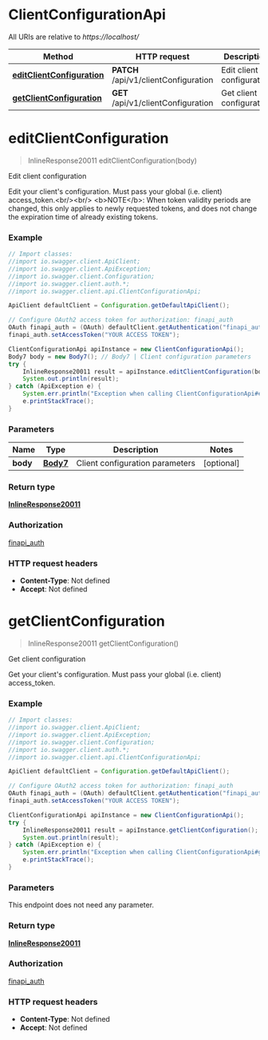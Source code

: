 # ClientConfigurationApi

All URIs are relative to *https://localhost/*

Method | HTTP request | Description
------------- | ------------- | -------------
[**editClientConfiguration**](ClientConfigurationApi.md#editClientConfiguration) | **PATCH** /api/v1/clientConfiguration | Edit client configuration
[**getClientConfiguration**](ClientConfigurationApi.md#getClientConfiguration) | **GET** /api/v1/clientConfiguration | Get client configuration


<a name="editClientConfiguration"></a>
# **editClientConfiguration**
> InlineResponse20011 editClientConfiguration(body)

Edit client configuration

Edit your client&#39;s configuration. Must pass your global (i.e. client) access_token.&lt;br/&gt;&lt;br/&gt; &lt;b&gt;NOTE&lt;/b&gt;: When token validity periods are changed, this only applies to newly requested tokens, and does not change the expiration time of already existing tokens.

### Example
```java
// Import classes:
//import io.swagger.client.ApiClient;
//import io.swagger.client.ApiException;
//import io.swagger.client.Configuration;
//import io.swagger.client.auth.*;
//import io.swagger.client.api.ClientConfigurationApi;

ApiClient defaultClient = Configuration.getDefaultApiClient();

// Configure OAuth2 access token for authorization: finapi_auth
OAuth finapi_auth = (OAuth) defaultClient.getAuthentication("finapi_auth");
finapi_auth.setAccessToken("YOUR ACCESS TOKEN");

ClientConfigurationApi apiInstance = new ClientConfigurationApi();
Body7 body = new Body7(); // Body7 | Client configuration parameters
try {
    InlineResponse20011 result = apiInstance.editClientConfiguration(body);
    System.out.println(result);
} catch (ApiException e) {
    System.err.println("Exception when calling ClientConfigurationApi#editClientConfiguration");
    e.printStackTrace();
}
```

### Parameters

Name | Type | Description  | Notes
------------- | ------------- | ------------- | -------------
 **body** | [**Body7**](Body7.md)| Client configuration parameters | [optional]

### Return type

[**InlineResponse20011**](InlineResponse20011.md)

### Authorization

[finapi_auth](../README.md#finapi_auth)

### HTTP request headers

 - **Content-Type**: Not defined
 - **Accept**: Not defined

<a name="getClientConfiguration"></a>
# **getClientConfiguration**
> InlineResponse20011 getClientConfiguration()

Get client configuration

Get your client&#39;s configuration. Must pass your global (i.e. client) access_token.

### Example
```java
// Import classes:
//import io.swagger.client.ApiClient;
//import io.swagger.client.ApiException;
//import io.swagger.client.Configuration;
//import io.swagger.client.auth.*;
//import io.swagger.client.api.ClientConfigurationApi;

ApiClient defaultClient = Configuration.getDefaultApiClient();

// Configure OAuth2 access token for authorization: finapi_auth
OAuth finapi_auth = (OAuth) defaultClient.getAuthentication("finapi_auth");
finapi_auth.setAccessToken("YOUR ACCESS TOKEN");

ClientConfigurationApi apiInstance = new ClientConfigurationApi();
try {
    InlineResponse20011 result = apiInstance.getClientConfiguration();
    System.out.println(result);
} catch (ApiException e) {
    System.err.println("Exception when calling ClientConfigurationApi#getClientConfiguration");
    e.printStackTrace();
}
```

### Parameters
This endpoint does not need any parameter.

### Return type

[**InlineResponse20011**](InlineResponse20011.md)

### Authorization

[finapi_auth](../README.md#finapi_auth)

### HTTP request headers

 - **Content-Type**: Not defined
 - **Accept**: Not defined

